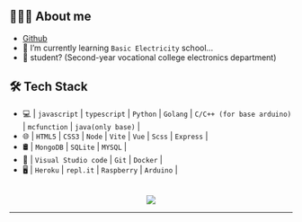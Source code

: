 ## 👨🏻‍💻 About me

- [Github](https://github.com/a3510377)
- 🔭 I’m currently learning `Basic Electricity` school...
- 💼 student? (Second-year vocational college electronics department)

## 🛠 Tech Stack

- 💻 | `javascript` | `typescript` | `Python` | `Golang` | `C/C++ (for base arduino)` | `mcfunction` | `java(only base)` |
- 🌐 | `HTML5` | `CSS3` | `Node` | `Vite` | `Vue` | `Scss` | `Express` |
- 🛢 | `MongoDB` | `SQLite` | `MYSQL` |
- 🔧 | `Visual Studio code` | `Git` | `Docker` |
- 🖥 | `Heroku` | `repl.it` | `Raspberry` | `Arduino` |

<p align="center">
  <br />
  <!-- <img src="https://github-readme-stats.vercel.app/api?username=a3510377&show_icons=true&theme=radical" />
  <br/> -->
<!--   <img src="https://github-readme-stats.vercel.app/api/top-langs/?username=a3510377&layout=compact&theme=radical&locale=cn" />
  <br /> -->
  <img src="https://github-readme-stats.vercel.app/api/top-langs/?username=a3510377&langs_count=8&theme=radical&locale=cn" />
  <br />
</p>
<hr>

<!-- icons https://github.com/Envoy-VC/awesome-badges -->
